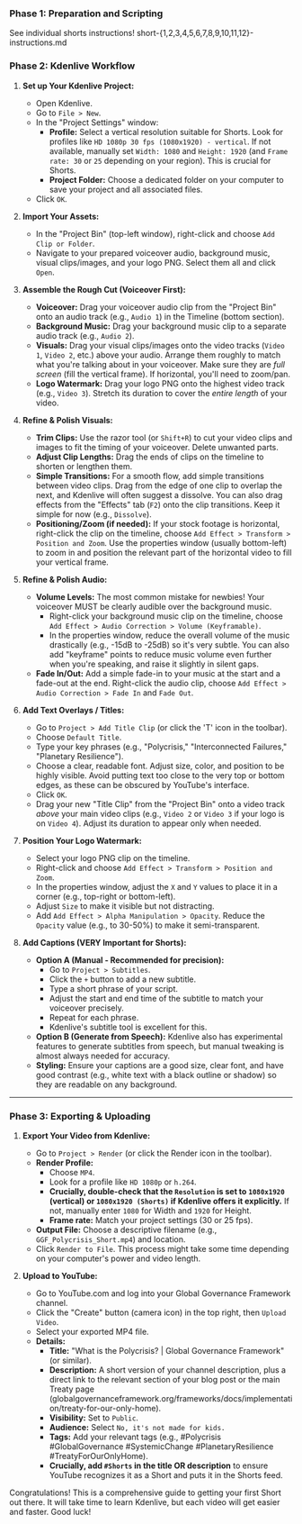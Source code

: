 ### **Phase 1: Preparation and Scripting**

See individual shorts instructions! short-{1,2,3,4,5,6,7,8,9,10,11,12}-instructions.md


### **Phase 2: Kdenlive Workflow**

1.  **Set up Your Kdenlive Project:**
    * Open Kdenlive.
    * Go to `File > New`.
    * In the "Project Settings" window:
        * **Profile:** Select a vertical resolution suitable for Shorts. Look for profiles like `HD 1080p 30 fps (1080x1920) - vertical`. If not available, manually set `Width: 1080` and `Height: 1920` (and `Frame rate: 30` or `25` depending on your region). This is crucial for Shorts.
        * **Project Folder:** Choose a dedicated folder on your computer to save your project and all associated files.
    * Click `OK`.

2.  **Import Your Assets:**
    * In the "Project Bin" (top-left window), right-click and choose `Add Clip or Folder`.
    * Navigate to your prepared voiceover audio, background music, visual clips/images, and your logo PNG. Select them all and click `Open`.

3.  **Assemble the Rough Cut (Voiceover First):**
    * **Voiceover:** Drag your voiceover audio clip from the "Project Bin" onto an audio track (e.g., `Audio 1`) in the Timeline (bottom section).
    * **Background Music:** Drag your background music clip to a separate audio track (e.g., `Audio 2`).
    * **Visuals:** Drag your visual clips/images onto the video tracks (`Video 1`, `Video 2`, etc.) above your audio. Arrange them roughly to match what you're talking about in your voiceover. Make sure they are *full screen* (fill the vertical frame). If horizontal, you'll need to zoom/pan.
    * **Logo Watermark:** Drag your logo PNG onto the highest video track (e.g., `Video 3`). Stretch its duration to cover the *entire length* of your video.

4.  **Refine & Polish Visuals:**
    * **Trim Clips:** Use the razor tool (or `Shift+R`) to cut your video clips and images to fit the timing of your voiceover. Delete unwanted parts.
    * **Adjust Clip Lengths:** Drag the ends of clips on the timeline to shorten or lengthen them.
    * **Simple Transitions:** For a smooth flow, add simple transitions between video clips. Drag from the edge of one clip to overlap the next, and Kdenlive will often suggest a dissolve. You can also drag effects from the "Effects" tab (`F2`) onto the clip transitions. Keep it simple for now (e.g., `Dissolve`).
    * **Positioning/Zoom (if needed):** If your stock footage is horizontal, right-click the clip on the timeline, choose `Add Effect > Transform > Position and Zoom`. Use the properties window (usually bottom-left) to zoom in and position the relevant part of the horizontal video to fill your vertical frame.

5.  **Refine & Polish Audio:**
    * **Volume Levels:** The most common mistake for newbies! Your voiceover MUST be clearly audible over the background music.
        * Right-click your background music clip on the timeline, choose `Add Effect > Audio Correction > Volume (Keyframable)`.
        * In the properties window, reduce the overall volume of the music drastically (e.g., -15dB to -25dB) so it's very subtle. You can also add "keyframe" points to reduce music volume even further when you're speaking, and raise it slightly in silent gaps.
    * **Fade In/Out:** Add a simple fade-in to your music at the start and a fade-out at the end. Right-click the audio clip, choose `Add Effect > Audio Correction > Fade In` and `Fade Out`.

6.  **Add Text Overlays / Titles:**
    * Go to `Project > Add Title Clip` (or click the 'T' icon in the toolbar).
    * Choose `Default Title`.
    * Type your key phrases (e.g., "Polycrisis," "Interconnected Failures," "Planetary Resilience").
    * Choose a clear, readable font. Adjust size, color, and position to be highly visible. Avoid putting text too close to the very top or bottom edges, as these can be obscured by YouTube's interface.
    * Click `OK`.
    * Drag your new "Title Clip" from the "Project Bin" onto a video track *above* your main video clips (e.g., `Video 2` or `Video 3` if your logo is on `Video 4`). Adjust its duration to appear only when needed.

7.  **Position Your Logo Watermark:**
    * Select your logo PNG clip on the timeline.
    * Right-click and choose `Add Effect > Transform > Position and Zoom`.
    * In the properties window, adjust the `X` and `Y` values to place it in a corner (e.g., top-right or bottom-left).
    * Adjust `Size` to make it visible but not distracting.
    * Add `Add Effect > Alpha Manipulation > Opacity`. Reduce the `Opacity` value (e.g., to 30-50%) to make it semi-transparent.

8.  **Add Captions (VERY Important for Shorts):**
    * **Option A (Manual - Recommended for precision):**
        * Go to `Project > Subtitles`.
        * Click the `+` button to add a new subtitle.
        * Type a short phrase of your script.
        * Adjust the start and end time of the subtitle to match your voiceover precisely.
        * Repeat for each phrase.
        * Kdenlive's subtitle tool is excellent for this.
    * **Option B (Generate from Speech):** Kdenlive also has experimental features to generate subtitles from speech, but manual tweaking is almost always needed for accuracy.
    * **Styling:** Ensure your captions are a good size, clear font, and have good contrast (e.g., white text with a black outline or shadow) so they are readable on any background.

---

### **Phase 3: Exporting & Uploading**

1.  **Export Your Video from Kdenlive:**
    * Go to `Project > Render` (or click the Render icon in the toolbar).
    * **Render Profile:**
        * Choose `MP4`.
        * Look for a profile like `HD 1080p` or `h.264`.
        * **Crucially, double-check that the `Resolution` is set to `1080x1920` (vertical) or `1080x1920 (Shorts)` if Kdenlive offers it explicitly.** If not, manually enter `1080` for Width and `1920` for Height.
        * **Frame rate:** Match your project settings (30 or 25 fps).
    * **Output File:** Choose a descriptive filename (e.g., `GGF_Polycrisis_Short.mp4`) and location.
    * Click `Render to File`. This process might take some time depending on your computer's power and video length.

2.  **Upload to YouTube:**
    * Go to YouTube.com and log into your Global Governance Framework channel.
    * Click the "Create" button (camera icon) in the top right, then `Upload Video`.
    * Select your exported MP4 file.
    * **Details:**
        * **Title:** "What is the Polycrisis? | Global Governance Framework" (or similar).
        * **Description:** A short version of your channel description, plus a direct link to the relevant section of your blog post or the main Treaty page (globalgovernanceframework.org/frameworks/docs/implementation/treaty-for-our-only-home).
        * **Visibility:** Set to `Public`.
        * **Audience:** Select `No, it's not made for kids.`
        * **Tags:** Add your relevant tags (e.g., #Polycrisis #GlobalGovernance #SystemicChange #PlanetaryResilience #TreatyForOurOnlyHome).
        * **Crucially, add `#Shorts` in the title OR description** to ensure YouTube recognizes it as a Short and puts it in the Shorts feed.

Congratulations! This is a comprehensive guide to getting your first Short out there. It will take time to learn Kdenlive, but each video will get easier and faster. Good luck!
